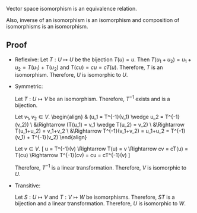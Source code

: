 Vector space isomorphism is an equivalence relation.

Also, inverse of an isomorphism is an isomorphism
and composition of isomorphisms is an isomorphism.

## Proof

* Reflexive:
Let $T: U \mapsto U$ be the bijection $T(u) = u$.
Then $T(u_1+u_2) = u_1 + u_2 = T(u_1) + T(u_2)$ and $T(cu) = cu = cT(u)$.
Therefore, $T$ is an isomorphism. Therefore, $U$ is isomorphic to $U$.

* Symmetric:

    Let $T: U \mapsto V$ be an isomorphism.
    Therefore, $T^{-1}$ exists and is a bijection.

    Let $v_1, v_2 \in V$.
    \begin{align}
    & (u_1 = T^{-1}(v_1) \wedge u_2 = T^{-1}(v_2))
    \\ &\Rightarrow (T(u_1) = v_1 \wedge T(u_2) = v_2)
    \\ &\Rightarrow T(u_1+u_2) = v_1+v_2
    \\ &\Rightarrow T^{-1}(v_1+v_2) = u_1+u_2 = T^{-1}(v_1) + T^{-1}(v_2)
    \end{align}

    Let $v \in V$.
    \[ u = T^{-1}(v) \Rightarrow T(u) = v \Rightarrow cv = cT(u) = T(cu)
    \Rightarrow T^{-1}(cv) = cu = cT^{-1}(v) \]

    Therefore, $T^{-1}$ is a linear transformation.
    Therefore, $V$ is isomorphic to $U$.

* Transitive:

    Let $S: U \mapsto V$ and $T: V \mapsto W$ be isomorphisms.
    Therefore, $ST$ is a bijection and a linear transformation.
    Therefore, $U$ is isomorphic to $W$.
